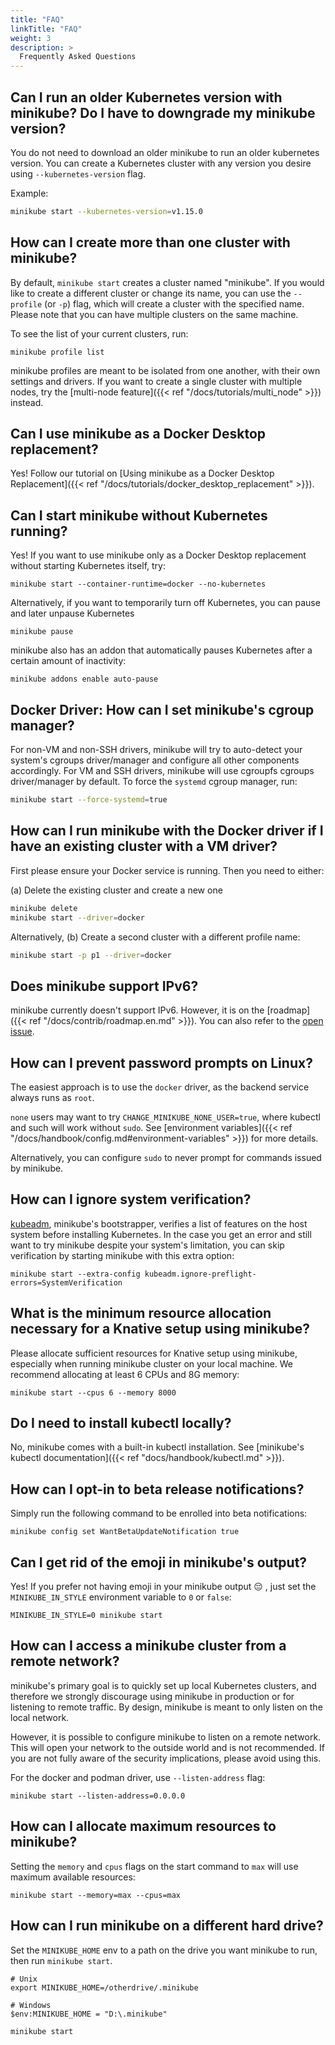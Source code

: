 ```yaml
---
title: "FAQ"
linkTitle: "FAQ"
weight: 3
description: >
  Frequently Asked Questions
---
```



## Can I run an older Kubernetes version with minikube? Do I have to downgrade my minikube version?

You do not need to download an older minikube to run an older kubernetes version.
You can create a Kubernetes cluster with any version you desire using `--kubernetes-version` flag.

Example:

```bash
minikube start --kubernetes-version=v1.15.0
```

## How can I create more than one cluster with minikube?

By default, `minikube start` creates a cluster named "minikube". If you would like to create a different cluster or change its name, you can use the `--profile` (or `-p`) flag, which will create a cluster with the specified name. Please note that you can have multiple clusters on the same machine.

To see the list of your current clusters, run:
```
minikube profile list
```

minikube profiles are meant to be isolated from one another, with their own settings and drivers. If you want to create a single cluster with multiple nodes, try the [multi-node feature]({{< ref "/docs/tutorials/multi_node" >}}) instead.

## Can I use minikube as a Docker Desktop replacement?

Yes! Follow our tutorial on [Using minikube as a Docker Desktop Replacement]({{< ref "/docs/tutorials/docker_desktop_replacement" >}}).

## Can I start minikube without Kubernetes running?

Yes! If you want to use minikube only as a Docker Desktop replacement without starting Kubernetes itself, try:
```
minikube start --container-runtime=docker --no-kubernetes
```

Alternatively, if you want to temporarily turn off Kubernetes, you can pause and later unpause Kubernetes 
```
minikube pause
```

minikube also has an addon that automatically pauses Kubernetes after a certain amount of inactivity:

```
minikube addons enable auto-pause
```



## Docker Driver: How can I set minikube's cgroup manager?

For non-VM and non-SSH drivers, minikube will try to auto-detect your system's cgroups driver/manager and configure all other components accordingly.
For VM and SSH drivers, minikube will use cgroupfs cgroups driver/manager by default.
To force the `systemd` cgroup manager, run:

```bash
minikube start --force-systemd=true
```

## How can I run minikube with the Docker driver if I have an existing cluster with a VM driver?

First please ensure your Docker service is running. Then you need to either:  

(a) Delete the existing cluster and create a new one

```bash
minikube delete
minikube start --driver=docker
```

Alternatively, (b) Create a second cluster with a different profile name:

```bash
minikube start -p p1 --driver=docker 
```

## Does minikube support IPv6?

minikube currently doesn't support IPv6. However, it is on the [roadmap]({{< ref "/docs/contrib/roadmap.en.md" >}}). You can also refer to the [open issue](https://github.com/kubernetes/minikube/issues/8535).

## How can I prevent password prompts on Linux?

The easiest approach is to use the `docker` driver, as the backend service always runs as `root`.

`none` users may want to try `CHANGE_MINIKUBE_NONE_USER=true`, where kubectl and such will work without `sudo`. See [environment variables]({{< ref "/docs/handbook/config.md#environment-variables" >}}) for more details.  

Alternatively, you can configure `sudo` to never prompt for commands issued by minikube.

## How can I ignore system verification?

[kubeadm](https://github.com/kubernetes/kubeadm), minikube's bootstrapper, verifies a list of features on the host system before installing Kubernetes. In the case you get an error and still want to try minikube despite your system's limitation, you can skip verification by starting minikube with this extra option:

```shell
minikube start --extra-config kubeadm.ignore-preflight-errors=SystemVerification
```

## What is the minimum resource allocation necessary for a Knative setup using minikube?

Please allocate sufficient resources for Knative setup using minikube, especially when running minikube cluster on your local machine. We recommend allocating at least 6 CPUs and 8G memory:

```shell
minikube start --cpus 6 --memory 8000
```

## Do I need to install kubectl locally?

No, minikube comes with a built-in kubectl installation. See [minikube's kubectl documentation]({{< ref "docs/handbook/kubectl.md" >}}).

## How can I opt-in to beta release notifications?

Simply run the following command to be enrolled into beta notifications:
```
minikube config set WantBetaUpdateNotification true
```

## Can I get rid of the emoji in minikube's output?

Yes! If you prefer not having emoji in your minikube output 😔 , just set the `MINIKUBE_IN_STYLE` environment variable to `0` or `false`:

```
MINIKUBE_IN_STYLE=0 minikube start

```

## How can I access a minikube cluster from a remote network?

minikube's primary goal is to quickly set up local Kubernetes clusters, and therefore we strongly discourage using minikube in production or for listening to remote traffic. By design, minikube is meant to only listen on the local network.

However, it is possible to configure minikube to listen on a remote network. This will open your network to the outside world and is not recommended. If you are not fully aware of the security implications, please avoid using this.

For the docker and podman driver, use `--listen-address` flag:

```
minikube start --listen-address=0.0.0.0
```

## How can I allocate maximum resources to minikube?

Setting the `memory` and `cpus` flags on the start command to `max` will use maximum available resources:
```
minikube start --memory=max --cpus=max
```

## How can I run minikube on a different hard drive?

Set the `MINIKUBE_HOME` env to a path on the drive you want minikube to run, then run `minikube start`.

```
# Unix
export MINIKUBE_HOME=/otherdrive/.minikube

# Windows
$env:MINIKUBE_HOME = "D:\.minikube"

minikube start
```
